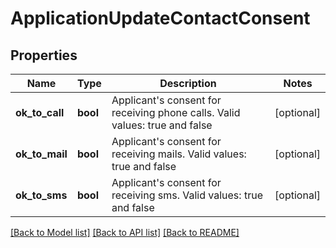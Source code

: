# ApplicationUpdateContactConsent

## Properties
Name | Type | Description | Notes
------------ | ------------- | ------------- | -------------
**ok_to_call** | **bool** | Applicant&#x27;s consent for receiving phone calls. Valid values: true and false | [optional] 
**ok_to_mail** | **bool** | Applicant&#x27;s consent for receiving mails. Valid values: true and false | [optional] 
**ok_to_sms** | **bool** | Applicant&#x27;s consent for receiving sms. Valid values: true and false | [optional] 

[[Back to Model list]](../README.md#documentation-for-models) [[Back to API list]](../README.md#documentation-for-api-endpoints) [[Back to README]](../README.md)

